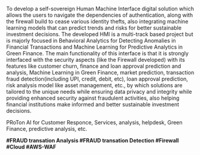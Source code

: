 To develop a self-sovereign Human Machine Interface digital solution which allows the users to navigate the dependencies of authentication, along with the firewall build to cease various identity thefts, also integrating machine learning models that can predict trends and risks for better sustainable investment decisions.
The developed HMI is a multi-track based project but is majorly focused in Behavioral Analytics for Detecting Anomalies in Financial Transactions and Machine Learning for Predictive Analytics in Green Finance.
The main functionality of this interface is that it is strongly interfaced with the security aspects (like the Firewall developed) with its features like customer churn, finance and loan approval prediction and analysis, Machine Learning in Green Finance, market prediction, transaction fraud detection(including UPI, credit, debit, etc), loan approval prediction, risk analysis model like asset management, etc., by which solutions are tailored to the unique needs while ensuring data privacy and integrity while providing enhanced security against fraudulent activities, also helping financial institutions make informed and better sustainable investment decisions.

PRoTon AI for Customer Responce, Services, analysis, helpdesk, Green Finance, predictive analysis, etc.

**#FRAUD transation Analysis
#FRAUD transation Detection
#Firewall 
#Cloud
#AWS-WAF**



